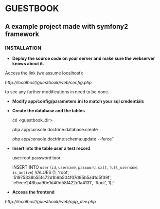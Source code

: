 # GUESTBOOK

## A example project made with symfony2 framework

### INSTALLATION

+ **Deploy the source code on your server and make sure the webserver
knows about it.**

Access the link (we assume localhost):

*http://localhost/guestbook/web/config.php*

to see any further modifications in need to be done.

+ **Modify app/config/parameters.ini to match your sql credentials**

+ **Create the database and the tables**

    cd <guestbook_dir>

    php app/console doctrine:database:create

    php app/console doctrine:schema:update --force``

+ **Insert into the table user a test record**


    user:root
    password:toor

    INSERT INTO `user` (`id`, `username`, `password`, `salt`, `full_username`, `is_active`) 
    VALUES (1, 'root', '51975339b55fc72d1b6b504f07d95b5ad1d5f39f', 'e9eee246baa90e1d40d58f422c1a4131', 'Root', 1);``


+ **Access the frontend**

*http://localhost/guestbook/web/app_dev.php*


